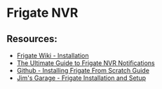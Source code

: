 # Frigate NVR

## Resources: 
* [Frigate Wiki - Installation](https://docs.frigate.video/frigate/installation/)
* [The Ultimate Guide to Frigate NVR Notifications](https://simplepush.io/blog/frigate-nvr-push-notification-guide)
* [Github - Installing Frigate From Scratch Guide](https://github.com/blakeblackshear/frigate/discussions/4041)
* [Jim's Garage - Frigate Installation and Setup](https://www.youtube.com/watch?v=iO584g5c0DY)
